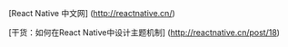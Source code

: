 
[React Native 中文网]
(http://reactnative.cn/)

[干货：如何在React Native中设计主题机制]
(http://reactnative.cn/post/18)
